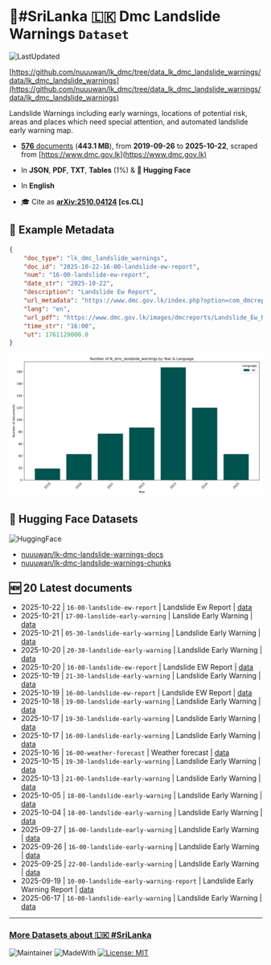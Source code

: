 # 🗻#SriLanka 🇱🇰 Dmc Landslide Warnings `Dataset`

![LastUpdated](https://img.shields.io/badge/last_updated-2025--10--23_08:56:07-green)

[https://github.com/nuuuwan/lk_dmc/tree/data_lk_dmc_landslide_warnings/data/lk_dmc_landslide_warnings](https://github.com/nuuuwan/lk_dmc/tree/data_lk_dmc_landslide_warnings/data/lk_dmc_landslide_warnings)

Landslide Warnings including early warnings, locations of potential risk, areas and places which need special attention, and automated landslide early warning map.

- [**576** documents](https://github.com/nuuuwan/lk_dmc/tree/data_lk_dmc_landslide_warnings/data/lk_dmc_landslide_warnings) (**443.1 MB**), from **2019-09-26** to **2025-10-22**, scraped from [https://www.dmc.gov.lk](https://www.dmc.gov.lk)

- In **JSON**, **PDF**, **TXT**, **Tables** (1%) & **🤗 Hugging Face**

- In **English**

- 🎓 Cite as **[arXiv:2510.04124](https://arxiv.org/abs/2510.04124) [cs.CL]**

## 📝 Example Metadata

```json
{
    "doc_type": "lk_dmc_landslide_warnings",
    "doc_id": "2025-10-22-16-00-landslide-ew-report",
    "num": "16-00-landslide-ew-report",
    "date_str": "2025-10-22",
    "description": "Landslide Ew Report",
    "url_metadata": "https://www.dmc.gov.lk/index.php?option=com_dmcreports&view=reports&Itemid=276&report_type_id=5&lang=en&limitstart=0",
    "lang": "en",
    "url_pdf": "https://www.dmc.gov.lk/images/dmcreports/Landslide_Ew_Report_at_1600hrs_on_2025__1761129509.pdf",
    "time_str": "16:00",
    "ut": 1761129000.0
}
```

![Chart](https://raw.githubusercontent.com/nuuuwan/lk_dmc/refs/heads/data_lk_dmc_landslide_warnings/data/lk_dmc_landslide_warnings/docs_by_year_and_lang.png)

## 🤗 Hugging Face Datasets

![HuggingFace](https://img.shields.io/badge/-HuggingFace-FDEE21?style=for-the-badge&logo=HuggingFace)

- [nuuuwan/lk-dmc-landslide-warnings-docs](https://huggingface.co/datasets/nuuuwan/lk-dmc-landslide-warnings-docs)
- [nuuuwan/lk-dmc-landslide-warnings-chunks](https://huggingface.co/datasets/nuuuwan/lk-dmc-landslide-warnings-chunks)

## 🆕 20 Latest documents

- 2025-10-22 | `16-00-landslide-ew-report` | Landslide Ew Report | [data](https://github.com/nuuuwan/lk_dmc/tree/data_lk_dmc_landslide_warnings/data/lk_dmc_landslide_warnings/2020s/2025/2025-10-22-16-00-landslide-ew-report)
- 2025-10-21 | `17-00-lanslide-early-warning` | Lanslide Early Warning | [data](https://github.com/nuuuwan/lk_dmc/tree/data_lk_dmc_landslide_warnings/data/lk_dmc_landslide_warnings/2020s/2025/2025-10-21-17-00-lanslide-early-warning)
- 2025-10-21 | `05-30-landslide-early-warning` | Landslide Early Warning | [data](https://github.com/nuuuwan/lk_dmc/tree/data_lk_dmc_landslide_warnings/data/lk_dmc_landslide_warnings/2020s/2025/2025-10-21-05-30-landslide-early-warning)
- 2025-10-20 | `20-30-landslide-early-warning` | Landslide Early Warning | [data](https://github.com/nuuuwan/lk_dmc/tree/data_lk_dmc_landslide_warnings/data/lk_dmc_landslide_warnings/2020s/2025/2025-10-20-20-30-landslide-early-warning)
- 2025-10-20 | `16-00-landslide-ew-report` | Landslide EW Report | [data](https://github.com/nuuuwan/lk_dmc/tree/data_lk_dmc_landslide_warnings/data/lk_dmc_landslide_warnings/2020s/2025/2025-10-20-16-00-landslide-ew-report)
- 2025-10-19 | `21-30-landslide-early-warning` | Landslide Early Warning | [data](https://github.com/nuuuwan/lk_dmc/tree/data_lk_dmc_landslide_warnings/data/lk_dmc_landslide_warnings/2020s/2025/2025-10-19-21-30-landslide-early-warning)
- 2025-10-19 | `16-00-landslide-ew-report` | Landslide EW Report | [data](https://github.com/nuuuwan/lk_dmc/tree/data_lk_dmc_landslide_warnings/data/lk_dmc_landslide_warnings/2020s/2025/2025-10-19-16-00-landslide-ew-report)
- 2025-10-18 | `19-00-landslide-early-warning` | Landslide Early Warning | [data](https://github.com/nuuuwan/lk_dmc/tree/data_lk_dmc_landslide_warnings/data/lk_dmc_landslide_warnings/2020s/2025/2025-10-18-19-00-landslide-early-warning)
- 2025-10-17 | `19-30-landslide-early-warning` | Landslide Early Warning | [data](https://github.com/nuuuwan/lk_dmc/tree/data_lk_dmc_landslide_warnings/data/lk_dmc_landslide_warnings/2020s/2025/2025-10-17-19-30-landslide-early-warning)
- 2025-10-17 | `16-00-landslide-early-warning` | Landslide Early Warning | [data](https://github.com/nuuuwan/lk_dmc/tree/data_lk_dmc_landslide_warnings/data/lk_dmc_landslide_warnings/2020s/2025/2025-10-17-16-00-landslide-early-warning)
- 2025-10-16 | `16-00-weather-forecast` | Weather forecast | [data](https://github.com/nuuuwan/lk_dmc/tree/data_lk_dmc_landslide_warnings/data/lk_dmc_landslide_warnings/2020s/2025/2025-10-16-16-00-weather-forecast)
- 2025-10-15 | `19-30-landslide-early-warning` | Landslide Early Warning | [data](https://github.com/nuuuwan/lk_dmc/tree/data_lk_dmc_landslide_warnings/data/lk_dmc_landslide_warnings/2020s/2025/2025-10-15-19-30-landslide-early-warning)
- 2025-10-13 | `21-00-landslide-early-warning` | Landslide Early Warning | [data](https://github.com/nuuuwan/lk_dmc/tree/data_lk_dmc_landslide_warnings/data/lk_dmc_landslide_warnings/2020s/2025/2025-10-13-21-00-landslide-early-warning)
- 2025-10-05 | `18-00-landslide-early-warning` | Landslide Early Warning | [data](https://github.com/nuuuwan/lk_dmc/tree/data_lk_dmc_landslide_warnings/data/lk_dmc_landslide_warnings/2020s/2025/2025-10-05-18-00-landslide-early-warning)
- 2025-10-04 | `18-00-landslide-early-warning` | Landslide Early Warning | [data](https://github.com/nuuuwan/lk_dmc/tree/data_lk_dmc_landslide_warnings/data/lk_dmc_landslide_warnings/2020s/2025/2025-10-04-18-00-landslide-early-warning)
- 2025-09-27 | `16-00-landslide-early-warning` | Landslide Early Warning | [data](https://github.com/nuuuwan/lk_dmc/tree/data_lk_dmc_landslide_warnings/data/lk_dmc_landslide_warnings/2020s/2025/2025-09-27-16-00-landslide-early-warning)
- 2025-09-26 | `16-00-landslide-early-warning` | Landslide Early Warning | [data](https://github.com/nuuuwan/lk_dmc/tree/data_lk_dmc_landslide_warnings/data/lk_dmc_landslide_warnings/2020s/2025/2025-09-26-16-00-landslide-early-warning)
- 2025-09-25 | `22-00-landslide-early-warning` | Landslide Early Warning | [data](https://github.com/nuuuwan/lk_dmc/tree/data_lk_dmc_landslide_warnings/data/lk_dmc_landslide_warnings/2020s/2025/2025-09-25-22-00-landslide-early-warning)
- 2025-09-19 | `10-00-landslide-early-warning-report` | Landslide Early Warning Report | [data](https://github.com/nuuuwan/lk_dmc/tree/data_lk_dmc_landslide_warnings/data/lk_dmc_landslide_warnings/2020s/2025/2025-09-19-10-00-landslide-early-w-2ed2a938)
- 2025-06-17 | `16-00-landslide-early-warning` | Landslide Early Warning | [data](https://github.com/nuuuwan/lk_dmc/tree/data_lk_dmc_landslide_warnings/data/lk_dmc_landslide_warnings/2020s/2025/2025-06-17-16-00-landslide-early-warning)

---

### [More Datasets about 🇱🇰 #SriLanka](https://github.com/nuuuwan/lk_datasets)

![Maintainer](https://img.shields.io/badge/maintainer-nuuuwan-red)
![MadeWith](https://img.shields.io/badge/made_with-python-blue)
[![License: MIT](https://img.shields.io/badge/License-MIT-yellow.svg)](https://opensource.org/licenses/MIT)
